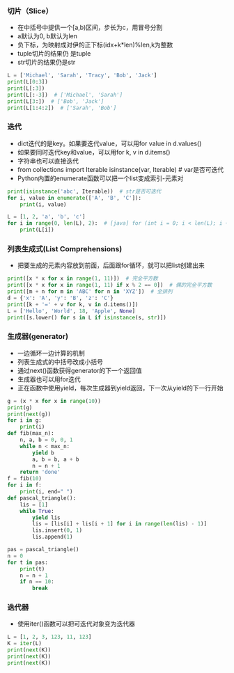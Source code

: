 ### 切片（Slice）
* 在中括号中提供一个[a,b)区间，步长为c，用冒号分割
* a默认为0, b默认为len
* 负下标，为映射成对伊的正下标(idx+k*len)%len,k为整数
* tuple切片的结果仍   是tuple
* str切片的结果仍是str
```Python
L = ['Michael', 'Sarah', 'Tracy', 'Bob', 'Jack']
print(L[0:3])
print(L[:3])
print(L[:-3])  # ['Michael', 'Sarah']
print(L[3:])  # ['Bob', 'Jack']
print(L[1:4:2])  # ['Sarah', 'Bob']
```
### 迭代
* dict迭代的是key。如果要迭代value，可以用for value in d.values()
* 如果要同时迭代key和value，可以用for k, v in d.items()
* 字符串也可以直接迭代
* from collections import Iterable
  isinstance(var, Iterable) # var是否可迭代
* Python内置的enumerate函数可以把一个list变成索引-元素对
```Python
print(isinstance('abc', Iterable))  # str是否可迭代
for i, value in enumerate(['A', 'B', 'C']):
    print(i, value)

L = [1, 2, 'a', 'b', 'c']
for i in range(0, len(L), 2):  # [java] for (int i = 0; i < len(L); i += 2)
    print(L[i])
```

### 列表生成式(List Comprehensions)
* 把要生成的元素内容放到前面，后面跟for循环，就可以把list创建出来
```Python
print([x * x for x in range(1, 11)])  # 完全平方数
print([x * x for x in range(1, 11) if x % 2 == 0])  # 偶的完全平方数
print([m + n for m in 'ABC' for n in 'XYZ'])  # 全排列
d = {'x': 'A', 'y': 'B', 'z': 'C'}
print([k + '=' + v for k, v in d.items()])
L = ['Hello', 'World', 18, 'Apple', None]
print([s.lower() for s in L if isinstance(s, str)])
```

### 生成器(generator)
* 一边循环一边计算的机制
* 列表生成式的中括号改成小括号
* 通过next()函数获得generator的下一个返回值
* 生成器也可以用for迭代
* 正在函数中使用yield，每次生成器到yield返回，下一次从yield的下一行开始
```Python
g = (x * x for x in range(10))
print(g)
print(next(g))
for i in g:
    print(i)
def fib(max_n):
    n, a, b = 0, 0, 1
    while n < max_n:
        yield b
        a, b = b, a + b
        n = n + 1
    return 'done'
f = fib(10)
for i in f:
    print(i, end=" ")
def pascal_triangle():
    lis = [1]
    while True:
        yield lis
        lis = [lis[i] + lis[i + 1] for i in range(len(lis) - 1)]
        lis.insert(0, 1)
        lis.append(1)

pas = pascal_triangle()
n = 0
for t in pas:
    print(t)
    n = n + 1
    if n == 10:
        break
```

### 迭代器
* 使用iter()函数可以把可迭代对象变为迭代器
```Python
L = [1, 2, 3, 123, 11, 123]
K = iter(L)
print(next(K))
print(next(K))
print(next(K))
```
